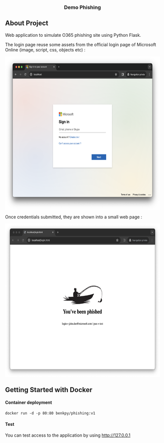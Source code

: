 <h3 align="center">Demo Phishing</h3>

## About Project

Web application to simulate O365 phishing site using Python Flask.

The login page reuse some assets from the official login page of Microsoft Online (image, script, css, objects etc) :

<img align="center" src="img/login.png" height="500">

Once credentials submitted, they are shown into a small web page :

<img align="center" src="img/phishing.png" height="500">


## Getting Started with Docker

#### Container deployment 

```
docker run -d -p 80:80 benkpy/phishing:v1
```

#### Test

You can test access to the application by using http://127.0.0.1

